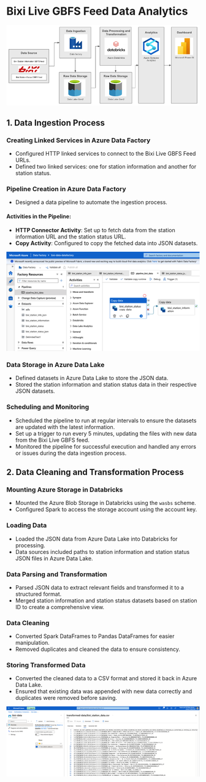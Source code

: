 # Bixi Live GBFS Feed Data Analytics
![Architecture Diagram Design](images/architecture_diag.png)
## 1. Data Ingestion Process

### Creating Linked Services in Azure Data Factory
- Configured HTTP linked services to connect to the Bixi Live GBFS Feed URLs.
- Defined two linked services: one for station information and another for station status.


### Pipeline Creation in Azure Data Factory
- Designed a data pipeline to automate the ingestion process.

#### Activities in the Pipeline:
- **HTTP Connector Activity**: Set up to fetch data from the station information URL and the station status URL.
- **Copy Activity**: Configured to copy the fetched data into JSON datasets.

![Pipeline Design](images/data_pipeline.png)

### Data Storage in Azure Data Lake
- Defined datasets in Azure Data Lake to store the JSON data.
- Stored the station information and station status data in their respective JSON datasets.

### Scheduling and Monitoring
- Scheduled the pipeline to run at regular intervals to ensure the datasets are updated with the latest information.
- Set up a trigger to run every 5 minutes, updating the files with new data from the Bixi Live GBFS feed.
- Monitored the pipeline for successful execution and handled any errors or issues during the data ingestion process.


## 2. Data Cleaning and Transformation Process

### Mounting Azure Storage in Databricks
- Mounted the Azure Blob Storage in Databricks using the `wasbs` scheme.
- Configured Spark to access the storage account using the account key.

### Loading Data
- Loaded the JSON data from Azure Data Lake into Databricks for processing.
- Data sources included paths to station information and station status JSON files in Azure Data Lake.

### Data Parsing and Transformation
- Parsed JSON data to extract relevant fields and transformed it to a structured format.
- Merged station information and station status datasets based on station ID to create a comprehensive view.

### Data Cleaning
- Converted Spark DataFrames to Pandas DataFrames for easier manipulation.
- Removed duplicates and cleaned the data to ensure consistency.

### Storing Transformed Data
- Converted the cleaned data to a CSV format and stored it back in Azure Data Lake.
- Ensured that existing data was appended with new data correctly and duplicates were removed before saving.

![Transformed CSV](images/transformed_data_csv.png)
